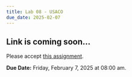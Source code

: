```yaml
---
title: Lab 08 - USACO
due_date: 2025-02-07
---
```


## Link is coming soon...

Please accept [this assignment]().

**Due Date:** Friday, February 7, 2025 at 08:00 am.
